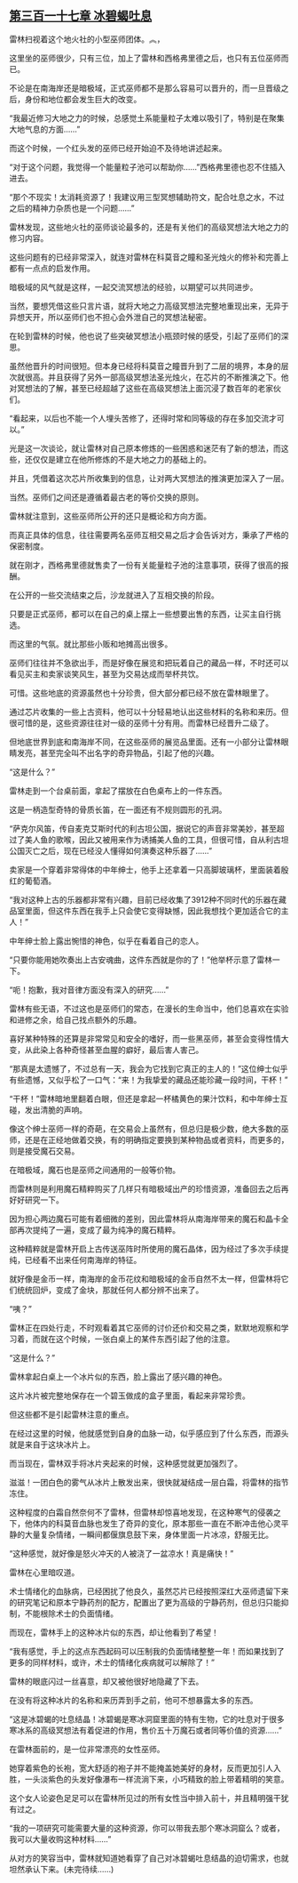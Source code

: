 ## [第三百一十七章 冰碧蝎吐息](https://www.xxbiquge.com/11_11222/8864464.html)


  雷林扫视着这个地火社的小型巫师团体。︽，

  这里坐的巫师很少，只有三位，加上了雷林和西格弗里德之后，也只有五位巫师而已。

  不论是在南海岸还是暗极域，正式巫师都不是那么容易可以晋升的，而一旦晋级之后，身份和地位都会发生巨大的改变。

  “我最近修习大地之力的时候，总感觉土系能量粒子太难以吸引了，特别是在聚集大地气息的方面……”

  而这个时候，一个红头发的巫师已经开始迫不及待地讲述起来。

  “对于这个问题，我觉得一个能量粒子池可以帮助你……”西格弗里德也忍不住插入进去。

  “那个不现实！太消耗资源了！我建议用三型冥想辅助符文，配合吐息之水，不过之后的精神力杂质也是一个问题……”

  雷林发现，这些地火社的巫师谈论最多的，还是有关他们的高级冥想法大地之力的修习内容。

  这些问题有的已经非常深入，就连对雷林在科莫音之瞳和圣光烛火的修补和完善上都有一点点的启发作用。

  暗极域的风气就是这样，一起交流冥想法的经验，以期望可以共同进步。

  当然，要想凭借这些只言片语，就将大地之力高级冥想法完整地重现出来，无异于异想天开，所以巫师们也不担心会外泄自己的冥想法秘密。

  在轮到雷林的时候，他也说了些突破冥想法小瓶颈时候的感受，引起了巫师们的深思。

  虽然他晋升的时间很短。但本身已经将科莫音之瞳晋升到了二层的境界，本身的层次就很高。并且获得了另外一部高级冥想法圣光烛火，在芯片的不断推演之下。他对冥想法的了解，甚至已经超越了这些在高级冥想法上面沉浸了数百年的老家伙们。

  “看起来，以后也不能一个人埋头苦修了，还得时常和同等级的存在多加交流才可以。”

  光是这一次谈论，就让雷林对自己原本修炼的一些困惑和迷茫有了新的想法，而这些，还仅仅是建立在他所修炼的不是大地之力的基础上的。

  并且，凭借着这次芯片所收集到的信息，让对两大冥想法的推演更加深入了一层。

  当然。巫师们之间还是遵循着最古老的等价交换的原则。

  雷林就注意到，这些巫师所公开的还只是概论和方向方面。

  而真正具体的信息，往往需要两名巫师互相交易之后才会告诉对方，秉承了严格的保密制度。

  就在刚才，西格弗里德就售卖了一份有关能量粒子池的注意事项，获得了很高的报酬。

  在公开的一些交流结束之后，沙龙就进入了互相交换的阶段。

  只要是正式巫师，都可以在自己的桌上摆上一些想要出售的东西，让买主自行挑选。

  而这里的气氛。就比那些小贩和地摊高出很多。

  巫师们往往并不急欲出手，而是好像在展览和把玩着自己的藏品一样，不时还可以看见买主和卖家谈笑风生，甚至为交易达成而举杯共饮。

  可惜。这些地底的资源虽然也十分珍贵，但大部分都已经不放在雷林眼里了。

  通过芯片收集的一些上古资料，他可以十分轻易地认出这些材料的名称和来历。但很可惜的是，这些资源往往对一级的巫师十分有用。而雷林已经晋升二级了。

  但地底世界到底和南海岸不同，在这些巫师的展览品里面。还有一小部分让雷林眼睛发亮，甚至完全叫不出名字的奇异物品，引起了他的兴趣。

  “这是什么？”

  雷林走到一个台桌前面，拿起了摆放在白色桌布上的一件东西。

  这是一柄造型奇特的骨质长笛，在一面还有不规则圆形的孔洞。

  “萨克尔风笛，传自麦克艾斯时代的利古坦公国，据说它的声音非常美妙，甚至超过了美人鱼的歌喉，因此又被用来作为诱捕美人鱼的工具，但很可惜，自从利古坦公国灭亡之后，现在已经没人懂得如何演奏这种乐器了……”

  卖家是一个穿着非常得体的中年绅士，他手上还拿着一只高脚玻璃杯，里面装着殷红的葡萄酒。

  “我对这种上古的乐器都非常有兴趣，目前已经收集了3912种不同时代的乐器在藏品室里面，但这件东西在我手上只会使它变得缺憾，因此我想找个更加适合它的主人！”

  中年绅士脸上露出惋惜的神色，似乎在看着自己的恋人。

  “只要你能用她吹奏出上古安魂曲，这件东西就是你的了！”他举杯示意了雷林一下。

  “呃！抱歉，我对音律方面没有深入的研究……”

  雷林有些无语，不过这也是巫师们的常态，在漫长的生命当中，他们总喜欢在实验和进修之余，给自己找点额外的乐趣。

  喜好某种特殊的还算是非常常见和安全的嗜好，而一些黑巫师，甚至会变得性情大变，从此染上各种奇怪甚至血腥的癖好，最后害人害己。

  “那真是太遗憾了，不过总有一天，我会为它找到它真正的主人的！”这位绅士似乎有些遗憾，又似乎松了一口气：“来！为我挚爱的藏品还能珍藏一段时间，干杯！”

  “干杯！”雷林暗地里翻着白眼，但还是拿起一杯橘黄色的果汁饮料，和中年绅士互碰，发出清脆的声响。

  像这个绅士巫师一样的奇葩，在交易会上虽然有，但总归是极少数，绝大多数的巫师，还是在正经地做着交换，有的明确指定要换到某种物品或者资料，而更多的，则是接受魔石交易。

  在暗极域，魔石也是巫师之间通用的一般等价物。

  而雷林则是利用魔石精粹购买了几样只有暗极域出产的珍惜资源，准备回去之后再好好研究一下。

  因为担心两边魔石可能有着细微的差别，因此雷林将从南海岸带来的魔石和晶卡全部再次提纯了一遍，变成了最为纯净的魔石精粹。

  这种精粹就是雷林开启上古传送巫阵时所使用的魔石晶体，因为经过了多次手续提纯，已经看不出来任何南海岸的特征。

  就好像是金币一样，南海岸的金币花纹和暗极域的金币自然不太一样，但雷林将它们统统回炉，变成了金块，那就任何人都分辨不出来了。

  “咦？”

  雷林正在四处行走，不时观看着其它巫师的讨价还价和交易之类，默默地观察和学习着，而就在这个时候，一张白桌上的某件东西引起了他的注意。

  “这是什么？”

  雷林拿起白桌上一个冰片似的东西，脸上露出了感兴趣的神色。

  这片冰片被完整地保存在一个碧玉做成的盒子里面，看起来非常珍贵。

  但这些都不是引起雷林注意的重点。

  在经过这里的时候，他就感觉到自身的血脉一动，似乎感应到了什么东西，而源头就是来自于这块冰片上。

  而当现在，雷林双手将冰片夹起来的时候，这种感觉就更加强烈了。

  滋滋！一团白色的雾气从冰片上散发出来，很快就凝结成一层白霜，将雷林的指节冻住。

  这种程度的白霜自然奈何不了雷林，但雷林却惊喜地发现，在这种寒气的侵袭之下，他体内的科莫音血脉也发生了奇异的变化，原本那些一直在不断冲击他心灵平静的大量复杂情绪，一瞬间都偃旗息鼓下来，身体里面一片冰凉，舒服无比。

  “这种感觉，就好像是怒火冲天的人被浇了一盆凉水！真是痛快！”

  雷林在心里暗叹道。

  术士情绪化的血脉病，已经困扰了他良久，虽然芯片已经按照深红大巫师遗留下来的研究笔记和原本宁静药剂的配方，配置出了更为高级的宁静药剂，但总归只能抑制，不能根除术士的负面情绪。

  而现在，雷林手上的这种冰片似的东西，却让他看到了希望！

  “我有感觉，手上的这点东西起码可以压制我的负面情绪整整一年！而如果找到了更多的同样材料，或许，术士的情绪化疾病就可以解除了！”

  雷林的眼底闪过一丝喜意，却又被他很好地隐藏了下去。

  在没有将这种冰片的名称和来历弄到手之前，他可不想暴露太多的东西。

  “这是冰碧蝎的吐息结晶！冰碧蝎是寒冰洞窟里面的特有生物，它的吐息对于很多寒冰系的高级冥想法有着促进的作用，售价五十万魔石或者同等价值的资源……”

  在雷林面前的，是一位非常漂亮的女性巫师。

  她穿着紫色的长袍，宽大舒适的袍子并不能掩盖她美好的身材，反而更加引人入胜，一头淡紫色的头发好像瀑布一样流淌下来，小巧精致的脸上带着精明的笑意。

  这个女人论姿色足足可以在雷林所见过的所有女性当中排入前十，并且精明强干犹有过之。

  “我的一项研究可能需要大量的这种资源，你可以带我去那个寒冰洞窟么？或者，我可以大量收购这种材料……”

  从对方的笑容当中，雷林就知道她看穿了自己对冰碧蝎吐息结晶的迫切需求，也就坦然承认下来。(未完待续……)
